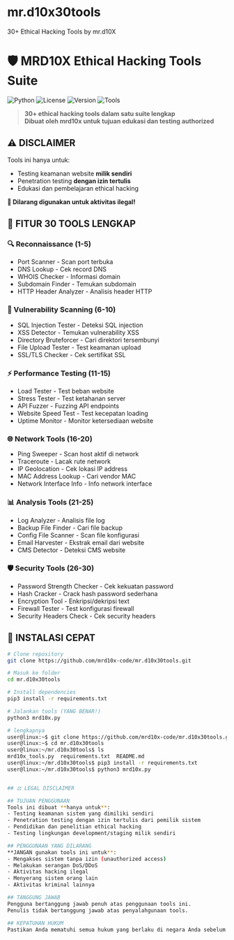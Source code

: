 # mr.d10x30tools
30+ Ethical Hacking Tools by mr.d10X
# 🛡️ MRD10X Ethical Hacking Tools Suite

![Python](https://img.shields.io/badge/Python-3.8%2B-blue)
![License](https://img.shields.io/badge/License-MIT-green)
![Version](https://img.shields.io/badge/Version-1.0.0-orange)
![Tools](https://img.shields.io/badge/Tools-30%2B-red)

> **30+ ethical hacking tools dalam satu suite lengkap**  
> **Dibuat oleh mrd10x untuk tujuan edukasi dan testing authorized**

## ⚠️ DISCLAIMER
Tools ini hanya untuk:
- Testing keamanan website **milik sendiri**
- Penetration testing **dengan izin tertulis**
- Edukasi dan pembelajaran ethical hacking

**🚫 Dilarang digunakan untuk aktivitas ilegal!**

## 🎯 FITUR 30 TOOLS LENGKAP

### 🔍 Reconnaissance (1-5)
- Port Scanner - Scan port terbuka
- DNS Lookup - Cek record DNS
- WHOIS Checker - Informasi domain
- Subdomain Finder - Temukan subdomain
- HTTP Header Analyzer - Analisis header HTTP

### 🔧 Vulnerability Scanning (6-10)
- SQL Injection Tester - Deteksi SQL injection
- XSS Detector - Temukan vulnerability XSS
- Directory Bruteforcer - Cari direktori tersembunyi
- File Upload Tester - Test keamanan upload
- SSL/TLS Checker - Cek sertifikat SSL

### ⚡ Performance Testing (11-15)
- Load Tester - Test beban website
- Stress Tester - Test ketahanan server
- API Fuzzer - Fuzzing API endpoints
- Website Speed Test - Test kecepatan loading
- Uptime Monitor - Monitor ketersediaan website

### 🌐 Network Tools (16-20)
- Ping Sweeper - Scan host aktif di network
- Traceroute - Lacak rute network
- IP Geolocation - Cek lokasi IP address
- MAC Address Lookup - Cari vendor MAC
- Network Interface Info - Info network interface

### 📊 Analysis Tools (21-25)
- Log Analyzer - Analisis file log
- Backup File Finder - Cari file backup
- Config File Scanner - Scan file konfigurasi
- Email Harvester - Ekstrak email dari website
- CMS Detector - Deteksi CMS website

### 🛡️ Security Tools (26-30)
- Password Strength Checker - Cek kekuatan password
- Hash Cracker - Crack hash password sederhana
- Encryption Tool - Enkripsi/dekripsi text
- Firewall Tester - Test konfigurasi firewall
- Security Headers Check - Cek security headers

## 🚀 INSTALASI CEPAT

```bash
# Clone repository
git clone https://github.com/mrd10x-code/mr.d10x30tools.git

# Masuk ke folder
cd mr.d10x30tools

# Install dependencies
pip3 install -r requirements.txt

# Jalankan tools (YANG BENAR!)
python3 mrd10x.py

# lengkapnya
user@linux:~$ git clone https://github.com/mrd10x-code/mr.d10x30tools.git
user@linux:~$ cd mr.d10x30tools
user@linux:~/mr.d10x30tools$ ls
mrd10x_tools.py  requirements.txt  README.md
user@linux:~/mr.d10x30tools$ pip3 install -r requirements.txt
user@linux:~/mr.d10x30tools$ python3 mrd10x.py


## ⚖️ LEGAL DISCLAIMER

## TUJUAN PENGGUNAAN
Tools ini dibuat **hanya untuk**:
- Testing keamanan sistem yang dimiliki sendiri
- Penetration testing dengan izin tertulis dari pemilik sistem
- Pendidikan dan penelitian ethical hacking
- Testing lingkungan development/staging milik sendiri

## PENGGUNAAN YANG DILARANG
**JANGAN gunakan tools ini untuk**:
- Mengakses sistem tanpa izin (unauthorized access)
- Melakukan serangan DoS/DDoS
- Aktivitas hacking ilegal
- Menyerang sistem orang lain
- Aktivitas kriminal lainnya

## TANGGUNG JAWAB
Pengguna bertanggung jawab penuh atas penggunaan tools ini.  
Penulis tidak bertanggung jawab atas penyalahgunaan tools.

## KEPATUHAN HUKUM
Pastikan Anda mematuhi semua hukum yang berlaku di negara Anda sebelum menggunakan tools ini.
